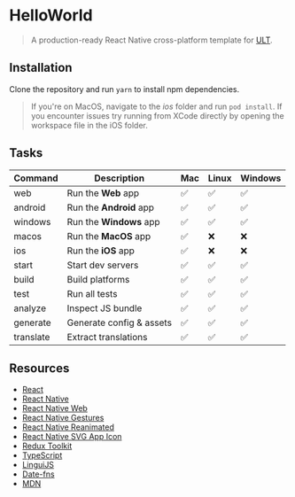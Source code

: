 # HelloWorld

> A production-ready React Native cross-platform template for [ULT](https://ult.dev).


## Installation

Clone the repository and run `yarn` to install npm dependencies.

> If you're on MacOS, navigate to the *ios* folder and run `pod install`. If you encounter issues try running from XCode directly by opening the workspace file in the iOS folder.


## Tasks

| Command   | Description                        | Mac | Linux | Windows |
| ----------| -----------------------------------|-----|-------|---------|
| web       | Run the __Web__ app                |  ✅ |   ✅   |    ✅   |
| android   | Run the __Android__ app            |  ✅ |   ✅   |    ✅   |
| windows   | Run the __Windows__ app            |  ✅ |   ✅   |    ✅   |
| macos     | Run the __MacOS__ app              |  ✅ |   ❌   |    ❌   |
| ios       | Run the __iOS__ app                |  ✅ |   ❌   |    ❌   |
| start     | Start dev servers                  |  ✅ |   ✅   |    ✅   |
| build     | Build platforms                    |  ✅ |   ✅   |    ✅   |
| test      | Run all tests                      |  ✅ |   ✅   |    ✅   |
| analyze   | Inspect JS bundle                  |  ✅ |   ✅   |    ✅   |
| generate  | Generate config & assets           |  ✅ |   ✅   |    ✅   |
| translate | Extract translations               |  ✅ |   ✅   |    ✅   |


## Resources
- [React](https://reactjs.org/docs/getting-started.html)
- [React Native](https://reactnative.dev/docs/getting-started)
- [React Native Web](https://necolas.github.io/react-native-web/docs)
- [React Native Gestures](https://docs.swmansion.com/react-native-gesture-handler/docs)
- [React Native Reanimated](https://docs.swmansion.com/react-native-reanimated/docs)
- [React Native SVG App Icon](https://github.com/aeirola/react-native-svg-app-icon)
- [Redux Toolkit](https://redux-toolkit.js.org/introduction/getting-started)
- [TypeScript](https://www.typescriptlang.org/docs)
- [LinguiJS](https://lingui.js.org/)
- [Date-fns](https://date-fns.org/)
- [MDN](https://developer.mozilla.org/en-US)
